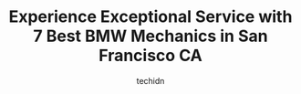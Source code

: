 ---
layout: ampstory
image: https://images.unsplash.com/photo-1594502225401-a9eab8b405dd?ixlib=rb-4.0.3&ixid=MnwxMjA3fDB8MHxwaG90by1wYWdlfHx8fGVufDB8fHx8&auto=format&fit=crop&w=640&h=853&q=80
author: techidn
featured: false
description: When it comes to maintaining and repairing your vehicle in San Francisco CA, USA, you deserve nothing but the best. Thats why the 7 best BMW Mechanic in the area are here to offer their exp
title: Experience Exceptional Service with 7 Best BMW Mechanics in San Francisco CA
cover:
   title: Experience Exceptional Service with 7 Best BMW Mechanics in San Francisco CA
   subtitle: Rickpate
   background: https://images.unsplash.com/photo-1594502225401-a9eab8b405dd?ixlib=rb-4.0.3&ixid=MnwxMjA3fDB8MHxwaG90by1wYWdlfHx8fGVufDB8fHx8&auto=format&fit=crop&w=640&h=853&q=80

pages: 
 - layout: thirds
   top: <h1>#1 Bay Motor Works</h1>
   bottom: "<p>They are very professional. I needed some esoteric repair on my engine that they explained to me. In addition to performing this job they also gave my car a thorough insp</p>"
   background: https://www.knot35.com/toplist/wp-content/uploads/2023/06/best-bmw-mechanic-1-in-san-francisco-ca-1685839835.jpeg
   backgroundblur: true
 - layout: thirds
   top: <h1>#2 MINI of San Francisco Service Center</h1>
   bottom: "<p>1675 Howard St suite #100, San Francisco, CA 94103, United States</p>"
   background: https://www.knot35.com/toplist/wp-content/uploads/2023/06/best-bmw-mechanic-2-in-san-francisco-ca-1685839835.jpeg
   cta:
      link: https://www.knot35.com/toplist/experience-exceptional-service-with-7-best-bmw-mechanics-in-san-francisco-ca/
      text: Experience Exceptional Service with 7 Best BMW Mechanics in San Francisco CA
 - layout: thirds
   top: <h1>#3 Advanced Autowerks</h1>
   bottom: "<p>1358 Valencia St, San Francisco, CA 94110, United States</p>"
   background: https://www.knot35.com/toplist/wp-content/uploads/2023/06/best-bmw-mechanic-3-in-san-francisco-ca-1685839836.jpeg
   cta:
      link: https://www.knot35.com/toplist/experience-exceptional-service-with-7-best-bmw-mechanics-in-san-francisco-ca/
      text: Experience Exceptional Service with 7 Best BMW Mechanics in San Francisco CA
 - layout: thirds
   top: <h1>#4 Phaedrus</h1>
   bottom: "<p>1641 Jackson St, San Francisco, CA 94109, United States</p>"
   background: https://images.unsplash.com/photo-1510906594845-bc082582c8cc?ixlib=rb-4.0.3&ixid=MnwxMjA3fDB8MHxwaG90by1wYWdlfHx8fGVufDB8fHx8&auto=format&fit=crop&w=640&h=853&q=80
   cta:
      link: https://www.knot35.com/toplist/experience-exceptional-service-with-7-best-bmw-mechanics-in-san-francisco-ca/
      text: Experience Exceptional Service with 7 Best BMW Mechanics in San Francisco CA
 - layout: thirds
   top: <h1>#5 Eds Autohaus (European Specialist)</h1>
   bottom: "<p>980 Harrison St, San Francisco, CA 94107, United States</p>"
   background: https://images.unsplash.com/photo-1518640467707-6811f4a6ab73?ixlib=rb-4.0.3&ixid=MnwxMjA3fDB8MHxwaG90by1wYWdlfHx8fGVufDB8fHx8&auto=format&fit=crop&w=640&h=853&q=80
   cta:
      link: https://www.knot35.com/toplist/experience-exceptional-service-with-7-best-bmw-mechanics-in-san-francisco-ca/
      text: Experience Exceptional Service with 7 Best BMW Mechanics in San Francisco CA
 - layout: thirds
   top: <h1>#6 Vanguard Motors</h1>
   bottom: "<p>350 10th St, San Francisco, CA 94103, United States</p>"
   background: https://images.unsplash.com/photo-1462556791646-c201b8241a94?ixlib=rb-4.0.3&ixid=MnwxMjA3fDB8MHxwaG90by1wYWdlfHx8fGVufDB8fHx8&auto=format&fit=crop&w=640&h=853&q=80
   cta:
      link: https://www.knot35.com/toplist/experience-exceptional-service-with-7-best-bmw-mechanics-in-san-francisco-ca/
      text: Experience Exceptional Service with 7 Best BMW Mechanics in San Francisco CA
 - layout: thirds
   top: <h1>#7 Auto Dynamik, Inc.</h1>
   bottom: "<p>265 Eddy St, San Francisco, CA 94102, United States</p>"
   background: https://images.unsplash.com/photo-1580610447943-1bfbef5efe07?ixlib=rb-4.0.3&ixid=MnwxMjA3fDB8MHxwaG90by1wYWdlfHx8fGVufDB8fHx8&auto=format&fit=crop&w=640&h=853&q=80
   cta:
      link: https://www.knot35.com/toplist/experience-exceptional-service-with-7-best-bmw-mechanics-in-san-francisco-ca/
      text: Experience Exceptional Service with 7 Best BMW Mechanics in San Francisco CA
 - layout: thirds
   middle: Continue reading...
   background: https://images.unsplash.com/photo-1618005182384-a83a8bd57fbe?ixlib=rb-4.0.3&ixid=MnwxMjA3fDB8MHxwaG90by1wYWdlfHx8fGVufDB8fHx8&auto=format&fit=crop&w=640&h=853&q=80
   cta:
      link: https://www.knot35.com/toplist/experience-exceptional-service-with-7-best-bmw-mechanics-in-san-francisco-ca/
      text: Experience Exceptional Service with 7 Best BMW Mechanics in San Francisco CA
      
---